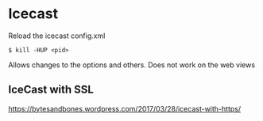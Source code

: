 # Icecast

Reload the icecast config.xml 

    $ kill -HUP <pid>

Allows changes to the <max-listeners> options and others.  Does not work on the 
web views

## IceCast with SSL

https://bytesandbones.wordpress.com/2017/03/28/icecast-with-https/
